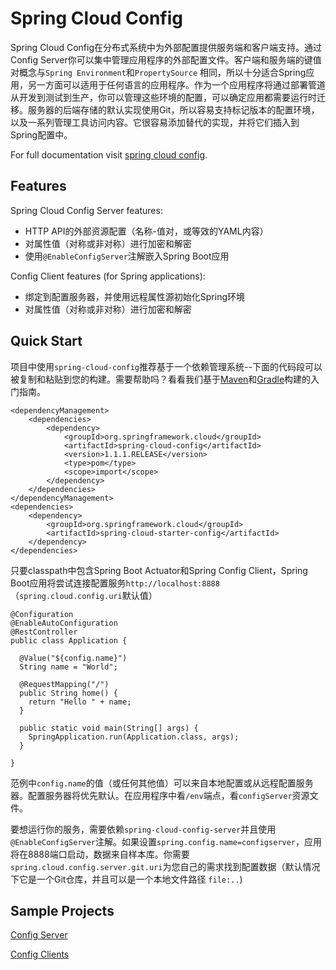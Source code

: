# Spring Cloud Config

Spring Cloud Config在分布式系统中为外部配置提供服务端和客户端支持。通过Config Server你可以集中管理应用程序的外部配置文件。客户端和服务端的键值对概念与`Spring Environment`和`PropertySource` 相同，所以十分适合Spring应用，另一方面可以适用于任何语言的应用程序。作为一个应用程序将通过部署管道从开发到测试到生产，你可以管理这些环境的配置，可以确定应用都需要运行时迁移。服务器的后端存储的默认实现使用Git，所以容易支持标记版本的配置环境，以及一系列管理工具访问内容。它很容易添加替代的实现，并将它们插入到Spring配置中。

For full documentation visit [spring cloud config](http://cloud.spring.io/spring-cloud-config/).

## Features

Spring Cloud Config Server features:

* HTTP API的外部资源配置（名称-值对，或等效的YAML内容）
* 对属性值（对称或非对称）进行加密和解密
* 使用`@EnableConfigServer`注解嵌入Spring Boot应用

Config Client features (for Spring applications):

* 绑定到配置服务器，并使用远程属性源初始化Spring环境
* 对属性值（对称或非对称）进行加密和解密

## Quick Start

项目中使用`spring-cloud-config`推荐基于一个依赖管理系统--下面的代码段可以被复制和粘贴到您的构建。需要帮助吗？看看我们基于[Maven](http://spring.io/guides/gs/maven/)和[Gradle](http://spring.io/guides/gs/gradle/)构建的入门指南。

	<dependencyManagement>
	    <dependencies>
	        <dependency>
	            <groupId>org.springframework.cloud</groupId>
	            <artifactId>spring-cloud-config</artifactId>
	            <version>1.1.1.RELEASE</version>
	            <type>pom</type>
	            <scope>import</scope>
	        </dependency>
	    </dependencies>
	</dependencyManagement>
	<dependencies>
	    <dependency>
	        <groupId>org.springframework.cloud</groupId>
	        <artifactId>spring-cloud-starter-config</artifactId>
	    </dependency>
	</dependencies>

只要classpath中包含Spring Boot Actuator和Spring Config Client，Spring Boot应用将尝试连接配置服务`http://localhost:8888`（`spring.cloud.config.uri`默认值）

	@Configuration
	@EnableAutoConfiguration
	@RestController
	public class Application {
	
	  @Value("${config.name}")
	  String name = "World";
	
	  @RequestMapping("/")
	  public String home() {
	    return "Hello " + name;
	  }
	
	  public static void main(String[] args) {
	    SpringApplication.run(Application.class, args);
	  }
	
	}

范例中`config.name`的值（或任何其他值）可以来自本地配置或从远程配置服务器。配置服务器将优先默认。在应用程序中看`/env`端点，看`configServer`资源文件。

要想运行你的服务，需要依赖`spring-cloud-config-server`并且使用`@EnableConfigServer`注解。如果设置`spring.config.name=configserver`，应用将在8888端口启动，数据来自样本库。你需要`spring.cloud.config.server.git.uri`为您自己的需求找到配置数据（默认情况下它是一个Git仓库，并且可以是一个本地文件路径 `file:..`)

## Sample Projects

[Config Server](https://github.com/spring-cloud-samples/configserver)

[Config Clients](https://github.com/spring-cloud-samples/customers-stores)



